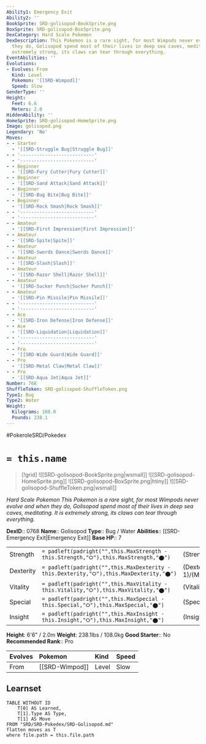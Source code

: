 ```yaml
---
Ability1: Emergency Exit
Ability2: ''
BookSprite: SRD-golisopod-BookSprite.png
BoxSprite: SRD-golisopod-BoxSprite.png
DexCategory: Hard Scale Pokemon
DexDescription: This Pokemon is a rare sight, for most Wimpods never evolve and when
  they do, Golisopod spend most of their lives in deep sea caves, meditating. It is
  extremely strong, its claws can tear through everything.
EventAbilities: ''
Evolutions:
- Evolves: From
  Kind: Level
  Pokemon: '[[SRD-Wimpod]]'
  Speed: Slow
GenderType: ''
Height:
  Feet: 6.6
  Meters: 2.0
HiddenAbility: ''
HomeSprite: SRD-golisopod-HomeSprite.png
Image: golisopod.png
Legendary: 'No'
Moves:
- - Starter
  - '[[SRD-Struggle Bug|Struggle Bug]]'
- - '---------------------------'
  - '---------------------------'
- - Beginner
  - '[[SRD-Fury Cutter|Fury Cutter]]'
- - Beginner
  - '[[SRD-Sand Attack|Sand Attack]]'
- - Beginner
  - '[[SRD-Bug Bite|Bug Bite]]'
- - Beginner
  - '[[SRD-Rock Smash|Rock Smash]]'
- - '---------------------------'
  - '---------------------------'
- - Amateur
  - '[[SRD-First Impression|First Impression]]'
- - Amateur
  - '[[SRD-Spite|Spite]]'
- - Amateur
  - '[[SRD-Swords Dance|Swords Dance]]'
- - Amateur
  - '[[SRD-Slash|Slash]]'
- - Amateur
  - '[[SRD-Razor Shell|Razor Shell]]'
- - Amateur
  - '[[SRD-Sucker Punch|Sucker Punch]]'
- - Amateur
  - '[[SRD-Pin Missile|Pin Missile]]'
- - '---------------------------'
  - '---------------------------'
- - Ace
  - '[[SRD-Iron Defense|Iron Defense]]'
- - Ace
  - '[[SRD-Liquidation|Liquidation]]'
- - '---------------------------'
  - '---------------------------'
- - Pro
  - '[[SRD-Wide Guard|Wide Guard]]'
- - Pro
  - '[[SRD-Metal Claw|Metal Claw]]'
- - Pro
  - '[[SRD-Aqua Jet|Aqua Jet]]'
Number: 768
ShuffleToken: SRD-golisopod-ShuffleToken.png
Type1: Bug
Type2: Water
Weight:
  Kilograms: 108.0
  Pounds: 238.1
---
```


#PokeroleSRD/Pokedex

# `= this.name`

> [!grid]
> ![[SRD-golisopod-BookSprite.png|wsmall]]
> ![[SRD-golisopod-HomeSprite.png]]
> ![[SRD-golisopod-BoxSprite.png|htiny]]
> ![[SRD-golisopod-ShuffleToken.png|wsmall]]


*Hard Scale Pokemon*
*This Pokemon is a rare sight, for most Wimpods never evolve and when they do, Golisopod spend most of their lives in deep sea caves, meditating. It is extremely strong, its claws can tear through everything.*

**DexID**:: 0768
**Name**:: Golisopod
**Type**:: Bug / Water
**Abilities**:: [[SRD-Emergency Exit|Emergency Exit]]
**Base HP**:: 7

|           |                                                                                        |                                          |
| --------- | -------------------------------------------------------------------------------------- | ---------------------------------------- |
| Strength  | `= padleft(padright("",this.MaxStrength - this.Strength,"⭘"),this.MaxStrength,"⬤")`    | (Strength::3)/(MaxStrength::7)   |
| Dexterity | `= padleft(padright("",this.MaxDexterity - this.Dexterity,"⭘"),this.MaxDexterity,"⬤")` | (Dexterity:: 1)/(MaxDexterity::3) |
| Vitality  | `= padleft(padright("",this.MaxVitality - this.Vitality,"⭘"),this.MaxVitality,"⬤")`    | (Vitality::3)/(MaxVitality::7)   |
| Special   | `= padleft(padright("",this.MaxSpecial - this.Special,"⭘"),this.MaxSpecial,"⬤")`       | (Special::2)/(MaxSpecial::4)     |
| Insight   | `= padleft(padright("",this.MaxInsight - this.Insight,"⭘"),this.MaxInsight,"⬤")`       | (Insight::2)/(MaxInsight::5)     |

**Height**: 6'6" / 2.0m
**Weight**: 238.1lbs / 108.0kg
**Good Starter**:: No
**Recommended Rank**:: Pro

| Evolves   | Pokemon        | Kind   | Speed   |
|:----------|:---------------|:-------|:--------|
| From      | [[SRD-Wimpod]] | Level  | Slow    |

## Learnset

```dataview
TABLE WITHOUT ID
    T[0] AS Learned,
    T[1].Type AS Type,
    T[1] AS Move
FROM "SRD/SRD-Pokedex/SRD-Golisopod.md"
flatten moves as T
where file.path = this.file.path
```
